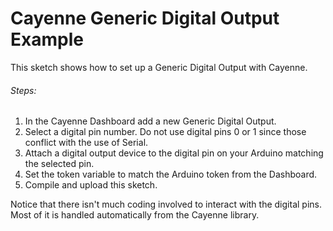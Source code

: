 # Cayenne Generic Digital Output Example

This sketch shows how to set up a Generic Digital Output with Cayenne.

###### Steps:
1. In the Cayenne Dashboard add a new Generic Digital Output.
2. Select a digital pin number. Do not use digital pins 0 or 1 since those conflict with the use of Serial.
3. Attach a digital output device to the digital pin on your Arduino matching the selected pin.
4. Set the token variable to match the Arduino token from the Dashboard.
5. Compile and upload this sketch.

Notice that there isn't much coding involved to interact with the digital pins.
Most of it is handled automatically from the Cayenne library.